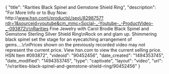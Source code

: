 {
    "title": "Rarities Black Spinel and Gemstone Shield Ring",
    "description": "For More Info or to Buy Now: http:\/\/www.hsn.com\/products\/seo\/8298757?rdr=1&sourceid=youtube&cm_mmc=Social-_-Youtube-_-ProductVideo-_-093872\r\nRarities Fine Jewelry with Carol Brodie Black Spinel and Gemstone Sterling Silver Shield Ring\nRock on and glam up. Shimmering black spinel set the stage for an eyecatching arrangement of gems....\r\nPrices shown on the previously recorded video may not represent the current price.  View hsn.com to view the current selling price. HSN Item #093872",
    "videoid": "90452456",
    "date_created": "1494353745",
    "date_modified": "1494353745",
    "type": "captivate",
    "layout": "video",
    "url": "\/v\/rarities-black-spinel-and-gemstone-shield-ring\/90452456"
}